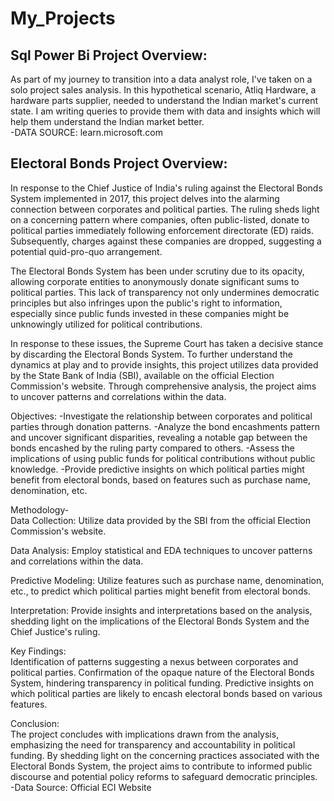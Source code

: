 # My_Projects

## Sql Power Bi Project Overview: 
As part of my journey to transition into a data analyst role, I've taken on a solo project sales analysis. In this hypothetical scenario, Atliq Hardware, a hardware parts supplier, needed to understand the Indian market's current state. I am writing queries to provide them with data and insights which will help them understand the Indian market better.                                                          
-DATA SOURCE: learn.microsoft.com

## Electoral Bonds Project Overview:
In response to the Chief Justice of India's ruling against the Electoral Bonds System implemented in 2017, this project delves into the alarming connection between corporates and political parties. The ruling sheds light on a concerning pattern where companies, often public-listed, donate to political parties immediately following enforcement directorate (ED) raids. Subsequently, charges against these companies are dropped, suggesting a potential quid-pro-quo arrangement.

The Electoral Bonds System has been under scrutiny due to its opacity, allowing corporate entities to anonymously donate significant sums to political parties. This lack of transparency not only undermines democratic principles but also infringes upon the public's right to information, especially since public funds invested in these companies might be unknowingly utilized for political contributions.

In response to these issues, the Supreme Court has taken a decisive stance by discarding the Electoral Bonds System. To further understand the dynamics at play and to provide insights, this project utilizes data provided by the State Bank of India (SBI), available on the official Election Commission's website. Through comprehensive analysis, the project aims to uncover patterns and correlations within the data.

Objectives:
-Investigate the relationship between corporates and political parties through donation patterns.
-Analyze the bond encashments pattern and uncover significant disparities, revealing a notable gap between the bonds encashed by the ruling party compared to others.
-Assess the implications of using public funds for political contributions without public knowledge.
-Provide predictive insights on which political parties might benefit from electoral bonds, based on features such as purchase name, denomination, etc.

Methodology-                                                                                                                              
 Data Collection: Utilize data provided by the SBI from the official Election Commission's website.
 
 Data Analysis: Employ statistical and EDA techniques to uncover patterns and correlations within the data.
 
 Predictive Modeling: Utilize features such as purchase name, denomination, etc., to predict which political parties might benefit from electoral bonds.

 Interpretation: Provide insights and interpretations based on the analysis, shedding light on the implications of the Electoral Bonds System and the Chief Justice's ruling.
 
Key Findings:                                                                                                                             
Identification of patterns suggesting a nexus between corporates and political parties.
Confirmation of the opaque nature of the Electoral Bonds System, hindering transparency in political funding.
Predictive insights on which political parties are likely to encash electoral bonds based on various features.

Conclusion:                                                                                                                               
The project concludes with implications drawn from the analysis, emphasizing the need for transparency and accountability in political funding. By shedding light on the concerning practices associated with the Electoral Bonds System, the project aims to contribute to informed public discourse and potential policy reforms to safeguard democratic principles.                                                
-Data Source: Official ECI Website

